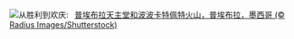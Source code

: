 ![](https://www.bing.com/th?id=OHR.Popocatepetl_ZH-CN5483138337_UHD.jpg&w=1000)从胜利到欢庆:&nbsp;&ensp;[普埃布拉天主堂和波波卡特佩特火山，普埃布拉，墨西哥 (© Radius Images/Shutterstock)](https://www.bing.com/th?id=OHR.Popocatepetl_ZH-CN5483138337_UHD.jpg)
<br><br/>
